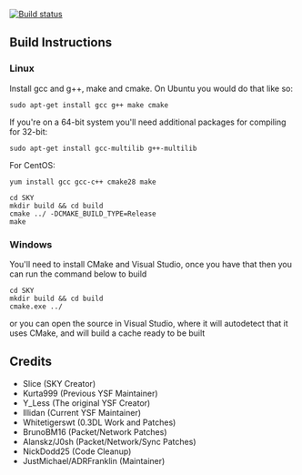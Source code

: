 [![Build status](https://ci.appveyor.com/api/projects/status/2d3kodm5c9tfjw19/branch/0.3DL?svg=true)](https://ci.appveyor.com/project/Whitetigerswt/sky/branch/0.3DL)

## Build Instructions

### Linux

Install gcc and g++, make and cmake. On Ubuntu you would do that like so:

```
sudo apt-get install gcc g++ make cmake
```

If you're on a 64-bit system you'll need additional packages for compiling
for 32-bit:

```
sudo apt-get install gcc-multilib g++-multilib
```

For CentOS:

```
yum install gcc gcc-c++ cmake28 make
```

```
cd SKY
mkdir build && cd build
cmake ../ -DCMAKE_BUILD_TYPE=Release
make
```

### Windows

You'll need to install CMake and Visual Studio, once you have that
then you can run the command below to build

```
cd SKY
mkdir build && cd build
cmake.exe ../
```

or you can open the source in Visual Studio, where it will autodetect that it uses CMake, and will
build a cache ready to be built

## Credits

- Slice (SKY Creator)
- Kurta999 (Previous YSF Maintainer)
- Y_Less (The original YSF Creator)
- Illidan (Current YSF Maintainer)
- Whitetigerswt (0.3DL Work and Patches)
- BrunoBM16 (Packet/Network Patches)
- Alanskz/J0sh (Packet/Network/Sync Patches)
- NickDodd25 (Code Cleanup)
- JustMichael/ADRFranklin (Maintainer)

